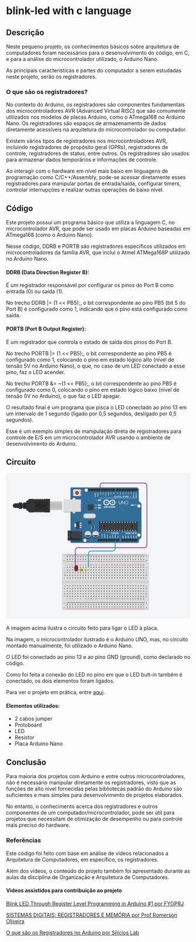 # blink-led with c language

## Descrição

Neste pequeno projeto, os conhecimentos básicos sobre arquitetura de computadores foram necessários para o desenvolvimento do código, em C, e para a análise do microcontrolador utilizado, o Arduino Nano.

As principais características e partes do computador a serem estudadas neste projeto, serão os registradores.

### O que são os registradores?

No contexto do Arduino, os registradores são componentes fundamentais dos microcontroladores AVR (Advanced Virtual RISC) que são comumente utilizados nos modelos de placas Arduino, como o ATmega168 no Arduino Nano. Os registradores são espaços de armazenamento de dados diretamente acessíveis na arquitetura do microcontrolador ou computador.

Existem vários tipos de registradores nos microcontroladores AVR, incluindo registradores de propósito geral (GPRs), registradores de controle, registradores de status, entre outros. Os registradores são usados para armazenar dados temporários e informações de controle.

Ao interagir com o hardware em nível mais baixo em linguagens de programação como C/C++/Assembly, pode-se acessar diretamente esses registradores para manipular portas de entrada/saída, configurar timers, controlar interrupções e realizar outras operações de baixo nível.

## Código

Este projeto possui um programa básico que utiliza a linguagem C, no microcontrolador AVR, que pode ser usado em placas Arduino baseadas em ATmega168 (como o Arduino Nano).

Nesse código, DDRB e PORTB são registradores específicos utilizados em microcontroladores da família AVR, que inclui o Atmel ATMega168P utilizado no Arduino Nano.

#### DDRB (Data Direction Register B):

É um registrador responsável por configurar os pinos do Port B como entrada (0) ou saída (1).

No trecho DDRB |= (1 << PB5);, o bit correspondente ao pino PB5 (bit 5 do Port B) é configurado como 1, indicando que o pino está configurado como saída.

#### PORTB (Port B Output Register):

É um registrador que controla o estado de saída dos pinos do Port B.

No trecho PORTB |= (1 << PB5);, o bit correspondente ao pino PB5 é configurado como 1, colocando o pino em estado lógico alto (nível de tensão 5V no Arduino Nano), o que, no caso de um LED conectado a esse pino, faz o LED acender.

No trecho PORTB &= ~(1 << PB5);, o bit correspondente ao pino PB5 é configurado como 0, colocando o pino em estado lógico baixo (nível de tensão 0V no Arduino), o que faz o LED apagar.

O resultado final é um programa que pisca o LED conectado ao pino 13 em um intervalo de 1 segundo (ligado por 0,5 segundos, desligado por 0,5 segundos). 

Esse é um exemplo simples de manipulação direta de registradores para controle de E/S em um microcontrolador AVR usando o ambiente de desenvolvimento do Arduino. 

## Circuito

<img src="circuit.png"/>

A imagem acima ilustra o circuito feito para ligar o LED à placa.

Na imagem, o microcontrolador ilustrado é o Arduino UNO, mas, no circuito montado manualmente, foi utilizado o Arduino Nano.

O LED foi conectado ao pino 13 e ao pino GND (ground), como declarado no código.

Como foi feita a conexão do LED no pino em que o LED bult-in também é conectado, os dois elementos foram ligados.

Para ver o projeto em prática, entre <a href="https://drive.google.com/file/d/1tkWVF4WT-O8KCogvRmqjVSquw-wzlUKv/view?usp=sharing">aqui</a>.

#### Elementos utilizados:
- 2 cabos jumper
- Protoboard
- LED
- Resistor
- Placa Arduino Nano

## Conclusão

Para maioria dos projetos com Arduino e entre outros microcontroladores, não é necessário manipular diretamente os registradores, visto que as funções de alto nível fornecidas pelas bibliotecas padrão do Arduino são suficientes e mais simples para desenvolvimento de projetos elaborados.

No entanto, o conhecimento acerca dos registradores e outros componentes de um computador/microcontrolador, pode ser útil para projetos que necessitam de otimização de desempenho ou para controle mais preciso do hardware.

### Referências

Este código foi feito com base em análise de vídeos relacionados a Arquitetura de Computadores, em específico, os registradores.

Além dos vídeos, o conteúdo do projeto também foi apresentado durante as aulas da disciplina de Organização e Arquitetura de Computadores.



#### Videos assistidos para contribuição ao projeto
<a href="https://youtu.be/iXJGeQNUdpI?si=gtdrWItd7indpYSd">Blink LED Through Register Level Programming in Arduino #1 por FYOPRJ</a>

<a href="https://youtu.be/9Q37tdEj1go?si=1lrTkTiQQZRpow_P">SISTEMAS DIGITAIS: REGISTRADORES E MEMÓRIA por Prof Romerson Oliveira</a>

<a href="https://youtu.be/Zc_4NgoJthU?si=9-cMG0fH0TCDFkou">O que são os Registradores no Arduino por Silícios Lab</a>
